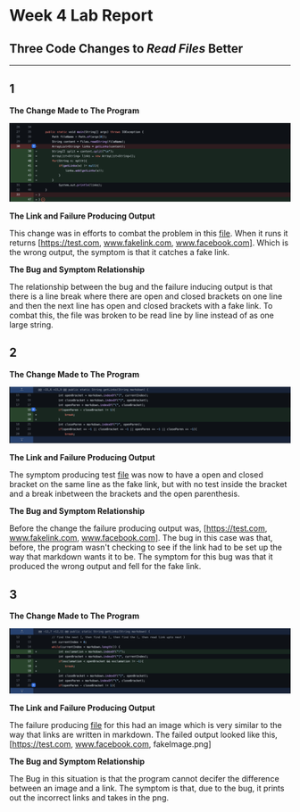 Week 4 Lab Report
===
Three Code Changes to *Read Files* Better
---
---
1
---

**The Change Made to The Program**

![Image](screenshots/Screen%20Shot%202022-04-24%20at%2010.20.56%20PM.png)

**The Link and Failure Producing Output**


This change was in efforts to combat the problem in this [file](https://github.com/akluu/markdown-parser/commit/df5ce00e7db2999eebdce8b13b12833cc424ed32).
When it runs it returns [https://test.com, www.fakelink.com, www.facebook.com]. Which is the wrong output, the symptom is that it catches a fake link. 

**The Bug and Symptom Relationship**

The relationship between the bug and the failure inducing output is that there is a line break where there are open and closed brackets on one line and then the next line has open and closed brackets with a fake link. To combat this, the file was broken to be read line by line instead of as one large string.

2 
---

**The Change Made to The Program**

![Image](screenshots/Screen%20Shot%202022-04-24%20at%2010.27.38%20PM.png)

**The Link and Failure Producing Output**

The symptom producing test [file](https://github.com/akluu/markdown-parser/commit/2065350065a61725fd8e5853f9f9f6dbd21fda34) was now to have a open and closed bracket on the same line as the fake link, but with no test inside the bracket and a break inbetween the brackets and the open parenthesis. 

**The Bug and Symptom Relationship**

Before the change the failure producing output was, [https://test.com, www.fakelink.com, www.facebook.com]. The bug in this case was that, before, the program wasn't checking to see if the link had to be set up the way that markdown wants it to be. The symptom for this bug was that it produced the wrong output and fell for the fake link.

3
---

**The Change Made to The Program**

![Image](screenshots/Screen%20Shot%202022-04-24%20at%2010.33.26%20PM.png)

**The Link and Failure Producing Output**

The failure producing [file](https://github.com/akluu/markdown-parser/commit/db172572613351efe080cee3bdc93e967185b31a) for this had an image which is very similar to the way that links are written in markdown. The failed output looked like this, [https://test.com, www.facebook.com, fakeImage.png]

**The Bug and Symptom Relationship**

The Bug in this situation is that the program cannot decifer the difference between an image and a link. The symptom is that, due to the bug, it prints out the incorrect links and takes in the png.


